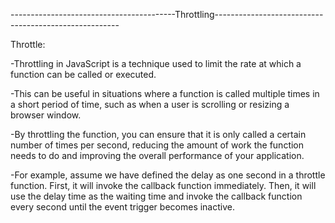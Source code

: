 -----------------------------------------Throttling------------------------------------------------------

Throttle:

-Throttling in JavaScript is a technique used to limit the rate at which a function can be called or executed. 

-This can be useful in situations where a function is called multiple times in a short period of time, such as when a user is scrolling or resizing a browser window. 

-By throttling the function, you can ensure that it is only called a certain number of times per second, reducing the amount of work the function needs to do and improving the overall performance of your application.

-For example, assume we have defined the delay as one second in a throttle function. First, it will invoke the callback function immediately. Then, it will use the delay time as the waiting time and invoke the callback function every second until the event trigger becomes inactive.